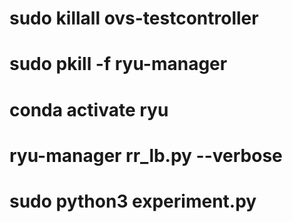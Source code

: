 # sudo killall ovs-testcontroller
# sudo pkill -f ryu-manager
# conda activate ryu
# ryu-manager rr_lb.py --verbose
# sudo python3 experiment.py
